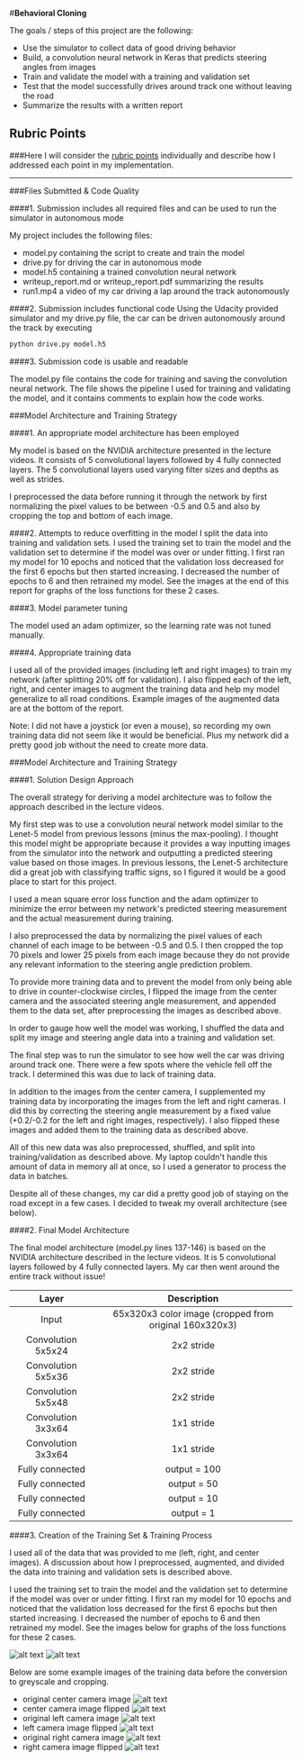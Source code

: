 #**Behavioral Cloning** 

The goals / steps of this project are the following:
* Use the simulator to collect data of good driving behavior
* Build, a convolution neural network in Keras that predicts steering angles from images
* Train and validate the model with a training and validation set
* Test that the model successfully drives around track one without leaving the road
* Summarize the results with a written report


[//]: # (Image References)

[image1]: ./overfitting.png "Overfitting"
[image2]: ./loss.png "Final loss function"
[image3]: ./image_0_angle_0.0.png "Center camera no flip"
[image4]: ./image_1_angle_-0.0.png "Center camera flipped"
[image5]: ./image_2_angle_0.2.png "Left camera no flip"
[image6]: ./image_3_angle_-0.2.png "Left camera flipped"
[image7]: ./image_4_angle_-0.2.png "Right camera no flip"
[image8]: ./image_5_angle_0.2.png "Left camera flipped"

## Rubric Points
###Here I will consider the [rubric points](https://review.udacity.com/#!/rubrics/432/view) individually and describe how I addressed each point in my implementation.  

---
###Files Submitted & Code Quality

####1. Submission includes all required files and can be used to run the simulator in autonomous mode

My project includes the following files:
* model.py containing the script to create and train the model
* drive.py for driving the car in autonomous mode
* model.h5 containing a trained convolution neural network 
* writeup_report.md or writeup_report.pdf summarizing the results
* run1.mp4 a video of my car driving a lap around the track autonomously

####2. Submission includes functional code
Using the Udacity provided simulator and my drive.py file, the car can be driven autonomously around the track by executing 
```sh
python drive.py model.h5
```

####3. Submission code is usable and readable

The model.py file contains the code for training and saving the convolution neural network. The file shows the pipeline I used for training and validating the model, and it contains comments to explain how the code works.

###Model Architecture and Training Strategy

####1. An appropriate model architecture has been employed

My model is based on the NVIDIA architecture presented in the lecture videos. It consists of 5 convolutional layers followed by 4 fully connected layers. The 5 convolutional layers used varying filter sizes and depths as well as strides. 

I preprocessed the data before running it through the network by first normalizing the pixel values to be between -0.5 and 0.5 and also by cropping the top and bottom of each image. 

####2. Attempts to reduce overfitting in the model
I split the data into training and validation sets. I used the training set to train the model and the validation set to determine if the model was over or under fitting. I first ran my model for 10 epochs and noticed that the validation loss decreased for the first 6 epochs but then started increasing. I decreased the number of epochs to 6 and then retrained my model. See the images at the end of this report for graphs of the loss functions for these 2 cases.

####3. Model parameter tuning

The model used an adam optimizer, so the learning rate was not tuned manually. 

####4. Appropriate training data

I used all of the provided images (including left and right images) to train my network (after splitting 20% off for validation). I also flipped each of the left, right, and center images to augment the training data and help my model generalize to all road conditions. Example images of the augmented data are at the bottom of the report.

Note: I did not have a joystick (or even a mouse), so recording my own training data did not seem like it would be beneficial. Plus my network did a pretty good job without the need to create more data.

###Model Architecture and Training Strategy

####1. Solution Design Approach

The overall strategy for deriving a model architecture was to follow the approach described in the lecture videos. 

My first step was to use a convolution neural network model similar to the Lenet-5 model from previous lessons (minus the max-pooling). I thought this model might be appropriate because it provides a way inputting images from the simulator into the network and outputting a predicted steering value based on those images. In previous lessons, the Lenet-5 architecture did a great job with classifying traffic signs, so I figured it would be a good place to start for this project.

I used a mean square error loss function and the adam optimizer to minimize the error between my network's predicted steering measurement and the actual measurement during training.

I also preprocessed the data by normalizing the pixel values of each channel of each image to be between -0.5 and 0.5. I then cropped the top 70 pixels and lower 25 pixels from each image because they do not provide any relevant information to the steering angle prediction problem.

To provide more training data and to prevent the model from only being able to drive in counter-clockwise circles, I flipped the image from the center camera and the associated steering angle measurement, and appended them to the data set, after preprocessing the images as described above.

In order to gauge how well the model was working, I shuffled the data and split my image and steering angle data into a training and validation set. 

The final step was to run the simulator to see how well the car was driving around track one. There were a few spots where the vehicle fell off the track. I determined this was due to lack of training data. 

In addition to the images from the center camera, I supplemented my training data by incorporating the images from the left and right cameras. I did this by correcting the steering angle measurement by a fixed value (+0.2/-0.2 for the left and right images, respectively). I also flipped these images and added them to the training data as described above. 

All of this new data was also preprocessed, shuffled, and split into training/validation as described above. My laptop couldn't handle this amount of data in memory all at once, so I used a generator to process the data in batches.

Despite all of these changes, my car did a pretty good job of staying on the road except in a few cases. I decided to tweak my overall architecture (see below).

####2. Final Model Architecture

The final model architecture (model.py lines 137-146) is based on the NVIDIA architecture described in the lecture videos. It is 5 convolutional layers followed by 4 fully connected layers. My car then went around the entire track without issue!

| Layer         		|     Description	        					| 
|:---------------------:|:---------------------------------------------:| 
| Input         		      | 65x320x3 color image (cropped from original 160x320x3) | 
| Convolution 5x5x24     	| 2x2 stride | RELU activation 	|					 
| Convolution 5x5x36     	| 2x2 stride | RELU activation 	|
| Convolution 5x5x48     	| 2x2 stride | RELU activation 	|
| Convolution 3x3x64     	| 1x1 stride | RELU activation 	|
| Convolution 3x3x64     	| 1x1 stride | RELU activation 	|
| Fully connected		      | output = 100        					|
| Fully connected		      | output = 50         					|
| Fully connected		      | output = 10         					|
| Fully connected		      | output = 1         					  |

####3. Creation of the Training Set & Training Process

I used all of the data that was provided to me (left, right, and center images). A discussion about how I preprocessed, augmented, and divided the data into training and validation sets is described above.

I used the training set to train the model and the validation set to determine if the model was over or under fitting. I first ran my model for 10 epochs and noticed that the validation loss decreased for the first 6 epochs but then started increasing. I decreased the number of epochs to 6 and then retrained my model. See the images below for graphs of the loss functions for these 2 cases.

![alt text][image1]
![alt text][image2]

Below are some example images of the training data before the conversion to greyscale and cropping. 
 - original center camera image
 ![alt text][image3]
 - center camera image flipped
 ![alt text][image4]
  - original left camera image
 ![alt text][image5]
 - left camera image flipped
 ![alt text][image6]
  - original right camera image
 ![alt text][image7]
 - right camera image flipped
 ![alt text][image8]

